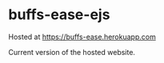 # buffs-ease-ejs
Hosted at https://buffs-ease.herokuapp.com

Current version of the hosted website.
